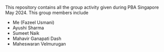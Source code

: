 This repository contains all the group activity given during PBA Singapore May 2024. This group members include 
* Me (Fazeel Usmani)
* Ayushi Sharma
* Sumeet Naik
* Mahavir Ganapati Dash
* Maheswaran Velmurugan
